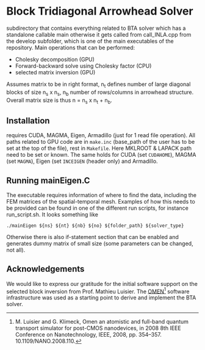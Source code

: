 # Block Tridiagonal Arrowhead Solver

subdirectory that contains everything related to BTA solver which has a standalone callable main otherwise it gets called from call_INLA.cpp from the develop subfolder, which is one of the main executables of the repository. 
Main operations that can be performed:

- Cholesky decomposition (GPU)
- Forward-backward solve using Cholesky factor (CPU)
- selected matrix inversion (GPU)
  
Assumes matrix to be in right format, n<sub>t</sub> defines number of large diagonal blocks of size n<sub>s</sub> x n<sub>s</sub>, n<sub>b</sub> number of rows/columns in arrowhead structure. Overall matrix size is thus n = n<sub>s</sub> x n<sub>t</sub> + n<sub>b</sub>.

## Installation

requires CUDA, MAGMA, Eigen, Armadillo (just for 1 read file operation). All paths related to GPU code are in `make.inc` (base_path of the user has to be set at the top of the file), rest in `Makefile`. Here MKLROOT & LAPACK path need to be set or known. The same holds for CUDA (set ```CUDAHOME```), MAGMA (set ```MAGMA```), Eigen (set ```INCEIGEN``` (header only) and Armadillo.  


## Running mainEigen.C

The executable requires information of where to find the data, including the FEM matrices of the spatial-temporal mesh. Examples of how this needs to be provided can be found in one of the different run scripts, for instance run_script.sh. It looks something like 

```
./mainEigen ${ns} ${nt} ${nb} ${no} ${folder_path} ${solver_type}
```

Otherwise there is also if-statement section that can be enabled and generates dummy matrix of small size (some parameters can be changed, not all).  

## Acknowledgements

We would like to express our gratitude for the initial software support on the selected block inversion from Prof. Mathieu Luisier. The [OMEN[^1]](https://doi.org/10.1109/NANO.2008.110) software infrastructure was used as a starting point to derive and implement the BTA solver.

[^1]: M. Luisier and G. Klimeck, Omen an atomistic and full-band quantum transport simulator for post-CMOS nanodevices, in 2008 8th IEEE Conference on Nanotechnology, IEEE, 2008, pp. 354–357. 10.1109/NANO.2008.110.



